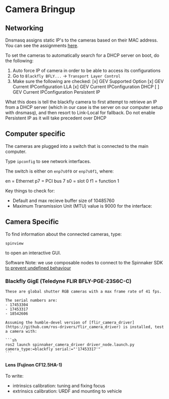 # Camera Bringup

## Networking
Dnsmasq assigns static IP's to the cameras based on their MAC address. You can see the assignments [here](../interfacing_bringup/README.md).

To set the cameras to automatically search for a DHCP server on boot, do the following:
1. Auto force IP of camera in order to be able to access its configurations
2. Go to `Blackfly BFLY...` -> `Transport Layer Control`
3. Make sure the following are checked:
[x] GEV Supported Option
[x] GEV Current IPConfiguration LLA
[x] GEV Current IPConfiguration DHCP
[ ] GEV Current IPConfiguration Persistent IP

What this does is tell the blackfly camera to first attempt to retrieve an IP from a DHCP server (which in our case is the server on our computer setup with dnsmasq), and then resort to Link-Local for fallback. Do not enable Persistent IP as it will take precedent over DHCP

## Computer specific 

The cameras are plugged into a switch that is connected to the main computer.

Type `ipconfig` to see network interfaces.

The switch is either on `enp7s0f0` or `enp7s0f1`, where:

en = Ethernet
p7 = PCI bus 7
s0 = slot 0
f1 = function 1

Key things to check for:
- Default and max recieve buffer size of 10485760
- Maximum Transmission Unit (MTU) value is 9000 for the interface:


## Camera Specific

To find information about the connected cameras, type:

`spinview`

to open an interactive GUI. 

Software Note: we use composable nodes to connect to the Spinnaker SDK [to prevent undefined behaviour](https://docs.ros.org/en/iron/p/spinnaker_camera_driver/)

### Blackfly GigE (Teledyne FLIR BFLY-PGE-23S6C-C)

    These are global shutter RGB cameras with a max frame rate of 41 fps.

    The serial numbers are:
    - 17453304
    - 17453317
    - 18542606

    Assuming the humble-devel version of [flir_camera_driver](https://github.com/ros-drivers/flir_camera_driver) is installed, test a camera with:
    
    ```sh
    ros2 launch spinnaker_camera_driver driver_node.launch.py camera_type:=blackfly serial:="'17453317'"
    ```




#### Lens (Fujinon CF12.5HA-1)

To write: 
- intrinsics calibration: tuning and fixing focus
- extrinsics calibration: URDF and mounting to vehicle
